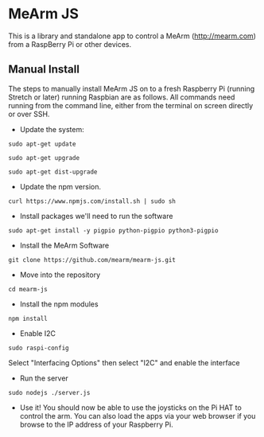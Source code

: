 MeArm JS
========

This is a library and standalone app to control a MeArm (http://mearm.com) from a RaspBerry Pi or other devices.

## Manual Install
The steps to manually install MeArm JS on to a fresh Raspberry Pi (running Stretch or later) running Raspbian are as follows. All commands need running from the command line, either from the terminal on screen directly or over SSH.

 - Update the system:

`sudo apt-get update`

`sudo apt-get upgrade`

`sudo apt-get dist-upgrade`

 - Update the npm version.

`curl https://www.npmjs.com/install.sh | sudo sh`

 - Install packages we'll need to run the software

`sudo apt-get install -y pigpio python-pigpio python3-pigpio`

 - Install the MeArm Software

`git clone https://github.com/mearm/mearm-js.git`

 - Move into the repository

`cd mearm-js`

 - Install the npm modules

`npm install`

 - Enable I2C

`sudo raspi-config`

   Select "Interfacing Options" then select "I2C" and enable the interface

 - Run the server

`sudo nodejs ./server.js`

 - Use it! You should now be able to use the joysticks on the Pi HAT to control the arm. You can also load the apps via your web browser if you browse to the IP address of your Raspberry Pi.
